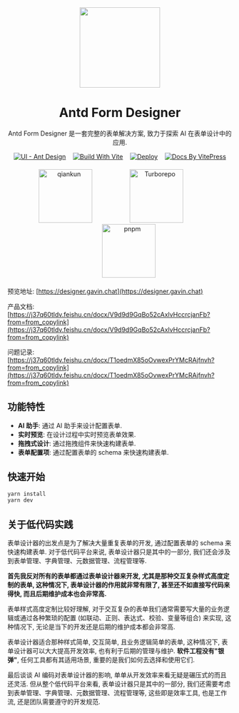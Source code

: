<div align="center"><a name="readme-top"></a>

<img height="180" src="https://designer.gavin.chat/docs/img/logo/editor.png">

<h1>Antd Form Designer</h1>

Antd Form Designer 是一套完整的表单解决方案, 致力于探索 AI 在表单设计中的应用.

[![UI - Ant Design](https://img.shields.io/badge/UI-Ant%20Design-1890FF?style=flat-square&logo=ant-design&logoColor=white)](https://ant.design)&nbsp;&nbsp;&nbsp;
[![Build With Vite](https://img.shields.io/badge/Build%20with-Vite-646CFF?style=flat-square&logo=vite&logoColor=white)](https://vitejs.dev)&nbsp;&nbsp;&nbsp;
[![Deploy](https://img.shields.io/badge/Deploy-GitHub-181717?style=flat-square&logo=github&logoColor=white)](https://github.com/features/actions)&nbsp;&nbsp;&nbsp;
[![Docs By VitePress](https://img.shields.io/badge/Docs%20by-VitePress-42b883?style=flat-square&logo=markdown)](https://vitepress.dev)

<div align="center" style="margin: 20px 0">
  <a href="https://qiankun.umijs.org/" target="_blank" style="margin-right: 40px; text-decoration: none;">
    <img src="https://designer.gavin.chat/docs/img/website/qiankun.svg" alt="qiankun" width="120" />
  </a>
  <a href="https://turbo.build/" target="_blank" style="margin: 0 40px; text-decoration: none;">
    <img src="https://designer.gavin.chat/docs/img/website/turbo.svg" alt="Turborepo" width="120" />
  </a>
  <a href="https://pnpm.io/" target="_blank" style="margin-left: 40px; text-decoration: none;">
    <img src="https://designer.gavin.chat/docs/img/website/pnpm.svg" alt="pnpm" width="120" />
  </a>
</div>

</div>

预览地址: [https://designer.gavin.chat](https://designer.gavin.chat)

产品文档: [https://j37q60tldv.feishu.cn/docx/V9d9d9GqBo52cAxlvHccrcjanFb?from=from_copylink](https://j37q60tldv.feishu.cn/docx/V9d9d9GqBo52cAxlvHccrcjanFb?from=from_copylink)

问题记录: [https://j37q60tldv.feishu.cn/docx/T1oedmX85oOvwexPrYMcRAjfnvh?from=from_copylink](https://j37q60tldv.feishu.cn/docx/T1oedmX85oOvwexPrYMcRAjfnvh?from=from_copylink)

## 功能特性

- **AI 助手**: 通过 AI 助手来设计配置表单.
- **实时预览**: 在设计过程中实时预览表单效果.
- **拖拽式设计**: 通过拖拽组件来快速构建表单.
- **表单配置项**: 通过配置表单的 schema 来快速构建表单.

## 快速开始

```bash
yarn install
yarn dev
```

## 关于低代码实践

表单设计器的出发点是为了解决大量重复表单的开发, 通过配置表单的 schema 来快速构建表单. 对于低代码平台来说, 表单设计器只是其中的一部分, 我们还会涉及到表单管理、字典管理、元数据管理、流程管理等.

**首先我反对所有的表单都通过表单设计器来开发, 尤其是那种交互复杂样式高度定制的表单, 这种情况下, 表单设计器的作用就非常有限了, 甚至还不如直接写代码来得快, 而且后期维护成本也会非常高.**

表单样式高度定制比较好理解, 对于交互复杂的表单我们通常需要写大量的业务逻辑或通过各种繁琐的配置 (如联动、正则、表达式、校验、变量等组合) 来实现, 这种情况下, 无论是当下的开发还是后期的维护成本都会非常高.

表单设计器适合那种样式简单, 交互简单, 且业务逻辑简单的表单, 这种情况下, 表单设计器可以大大提高开发效率, 也有利于后期的管理与维护. **软件工程没有"银弹"**, 任何工具都有其适用场景, 重要的是我们如何去选择和使用它们.

最后谈谈 AI 编码对表单设计器的影响, 单单从开发效率来看无疑是碾压式的而且还灵活. 但从整个低代码平台来看, 表单设计器只是其中的一部分, 我们还需要考虑到表单管理、字典管理、元数据管理、流程管理等, 这些即是效率工具, 也是工作流, 还是团队需要遵守的开发规范.
